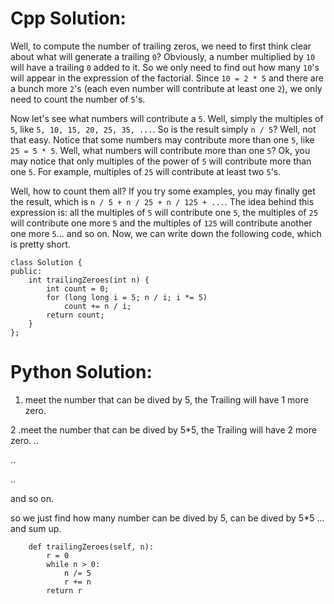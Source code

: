 # Cpp Solution:
Well, to compute the number of trailing zeros, we need to first think clear about what will generate a trailing `0`? Obviously, a number multiplied by `10` will have a trailing `0` added to it. So we only need to find out how many `10`'s will appear in the expression of the factorial. Since `10 = 2 * 5` and there are a bunch more `2`'s (each even number will contribute at least one `2`), we only need to count the number of `5`'s.

Now let's see what numbers will contribute a `5`. Well, simply the multiples of `5`, like `5, 10, 15, 20, 25, 35, ...`. So is the result simply `n / 5`? Well, not that easy. Notice that some numbers may contribute more than one `5`, like `25 = 5 * 5`. Well, what numbers will contribute more than one `5`? Ok, you may notice that only multiples of the power of `5` will contribute more than one `5`. For example, multiples of `25` will contribute at least two `5`'s.

Well, how to count them all? If you try some examples, you may finally get the result, which is `n / 5 + n / 25 + n / 125 + ...`. The idea behind this expression is: all the multiples of `5` will contribute one `5`, the multiples of `25` will contribute one more `5` and the multiples of `125` will contribute another one more `5`... and so on. Now, we can write down the following code, which is pretty short.

    class Solution {
    public:
        int trailingZeroes(int n) { 
            int count = 0;
            for (long long i = 5; n / i; i *= 5)
                count += n / i;
            return count;
        }
    };


# Python Solution:
1. meet the number that can be dived by 5, the Trailing will have 1 more zero.

2 .meet the number that can be dived by 5*5, the Trailing will have 2 more zero.
..

..

..

and so on.


so we just find how many number can be dived by 5, can be dived by 5*5 ...  and sum up.


        def trailingZeroes(self, n):
            r = 0
            while n > 0:
                n /= 5
                r += n
            return r